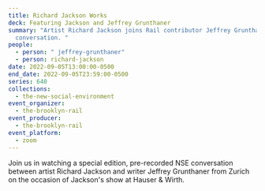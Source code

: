 ```yaml
---
title: Richard Jackson Works
deck: Featuring Jackson and Jeffrey Grunthaner
summary: "Artist Richard Jackson joins Rail contributor Jeffrey Grunthaner for a
  conversation. "
people:
  - person: " jeffrey-grunthaner"
  - person: richard-jackson
date: 2022-09-05T13:00:00-0500
end_date: 2022-09-05T23:59:00-0500
series: 640
collections:
  - the-new-social-environment
event_organizer:
  - the-brooklyn-rail
event_producer:
  - the-brooklyn-rail
event_platform:
  - zoom
---
```

Join us in watching a special edition, pre-recorded NSE conversation between artist Richard Jackson and writer Jeffrey Grunthaner from Zurich on the occasion of Jackson's show at Hauser & Wirth.